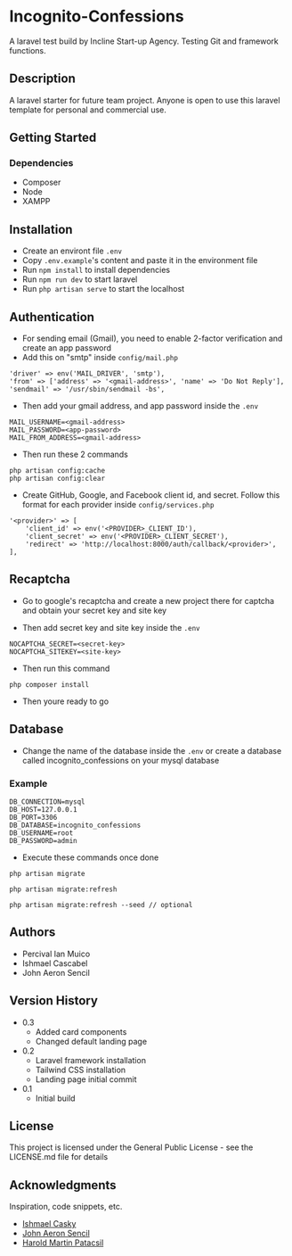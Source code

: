 # Incognito-Confessions

A laravel test build by Incline Start-up Agency. Testing Git and framework functions.

## Description

A laravel starter for future team project. Anyone is open to use this laravel template for personal and commercial use.

## Getting Started

### Dependencies

-   Composer
-   Node
-   XAMPP

## Installation

-   Create an environt file `.env`
-   Copy `.env.example`'s content and paste it in the environment file
-   Run `npm install` to install dependencies
-   Run `npm run dev` to start laravel
-   Run `php artisan serve` to start the localhost

## Authentication

-   For sending email (Gmail), you need to enable 2-factor verification and create an app password
-   Add this on "smtp" inside `config/mail.php`

```
'driver' => env('MAIL_DRIVER', 'smtp'),
'from' => ['address' => '<gmail-address>', 'name' => 'Do Not Reply'],
'sendmail' => '/usr/sbin/sendmail -bs',
```

-   Then add your gmail address, and app password inside the `.env`

```
MAIL_USERNAME=<gmail-address>
MAIL_PASSWORD=<app-password>
MAIL_FROM_ADDRESS=<gmail-address>
```

-   Then run these 2 commands

```
php artisan config:cache
php artisan config:clear
```

-   Create GitHub, Google, and Facebook client id, and secret. Follow this format for each provider inside `config/services.php`

```
'<provider>' => [
    'client_id' => env('<PROVIDER>_CLIENT_ID'),
    'client_secret' => env('<PROVIDER>_CLIENT_SECRET'),
    'redirect' => 'http://localhost:8000/auth/callback/<provider>',
],
```

## Recaptcha
-   Go to google's recaptcha and create a new project there for captcha and obtain your secret key and site key

-   Then add secret key and site key inside the `.env`

```
NOCAPTCHA_SECRET=<secret-key>
NOCAPTCHA_SITEKEY=<site-key>
```

-   Then run this command

```
php composer install
```

-   Then youre ready to go

## Database

-   Change the name of the database inside the `.env` or create a database called incognito_confessions on your mysql database

### Example

```
DB_CONNECTION=mysql
DB_HOST=127.0.0.1
DB_PORT=3306
DB_DATABASE=incognito_confessions
DB_USERNAME=root
DB_PASSWORD=admin
```

-   Execute these commands once done

```
php artisan migrate

php artisan migrate:refresh 

php artisan migrate:refresh --seed // optional
```

## Authors

-   Percival Ian Muico
-   Ishmael Cascabel
-   John Aeron Sencil

## Version History

-   0.3
    -   Added card components
    -   Changed default landing page
-   0.2
    -   Laravel framework installation
    -   Tailwind CSS installation
    -   Landing page initial commit
-   0.1
    -   Initial build

## License

This project is licensed under the General Public License - see the LICENSE.md file for details

## Acknowledgments

Inspiration, code snippets, etc.

-   [Ishmael Casky](https://github.com/IshmaelCasky)
-   [John Aeron Sencil](https://github.com/iamaeron)
-   [Harold Martin Patacsil](https://github.com/yskooo)